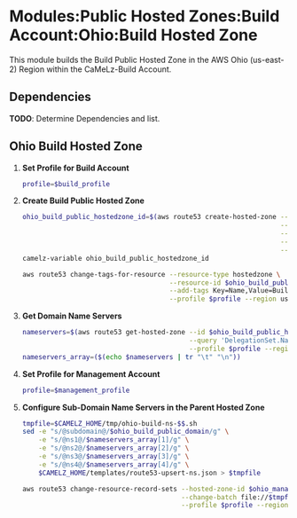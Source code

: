 # Modules:Public Hosted Zones:Build Account:Ohio:Build Hosted Zone

This module builds the Build Public Hosted Zone in the AWS Ohio (us-east-2) Region within the
CaMeLz-Build Account.

## Dependencies

**TODO**: Determine Dependencies and list.

## Ohio Build Hosted Zone

1. **Set Profile for Build Account**

    ```bash
    profile=$build_profile
    ```

1. **Create Build Public Hosted Zone**

    ```bash
    ohio_build_public_hostedzone_id=$(aws route53 create-hosted-zone --name $ohio_build_public_domain \
                                                                     --hosted-zone-config Comment="Public Zone for $ohio_build_public_domain",PrivateZone=false \
                                                                     --caller-reference $(date +%s) \
                                                                     --query 'HostedZone.Id' \
                                                                     --profile $profile --region us-east-1 --output text | cut -f3 -d /)
    camelz-variable ohio_build_public_hostedzone_id

    aws route53 change-tags-for-resource --resource-type hostedzone \
                                         --resource-id $ohio_build_public_hostedzone_id \
                                         --add-tags Key=Name,Value=Build-PublicHostedZone Key=Company,Value=CaMeLz Key=Environment,Value=Build \
                                         --profile $profile --region us-east-1 --output text
    ```

1. **Get Domain Name Servers**

    ```bash
    nameservers=$(aws route53 get-hosted-zone --id $ohio_build_public_hostedzone_id \
                                              --query 'DelegationSet.NameServers' \
                                              --profile $profile --region us-east-1 --output text)
    nameservers_array=($(echo $nameservers | tr "\t" "\n"))
    ```

1. **Set Profile for Management Account**

    ```bash
    profile=$management_profile
    ```

1. **Configure Sub-Domain Name Servers in the Parent Hosted Zone**

    ```bash
    tmpfile=$CAMELZ_HOME/tmp/ohio-build-ns-$$.sh
    sed -e "s/@subdomain@/$ohio_build_public_domain/g" \
        -e "s/@ns1@/$nameservers_array[1]/g" \
        -e "s/@ns2@/$nameservers_array[2]/g" \
        -e "s/@ns3@/$nameservers_array[3]/g" \
        -e "s/@ns4@/$nameservers_array[4]/g" \
        $CAMELZ_HOME/templates/route53-upsert-ns.json > $tmpfile

    aws route53 change-resource-record-sets --hosted-zone-id $ohio_management_public_hostedzone_id \
                                            --change-batch file://$tmpfile \
                                            --profile $profile --region us-east-1 --output text
    ```
